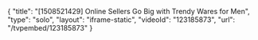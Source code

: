 {
    "title": "[1508521429] Online Sellers Go Big with Trendy Wares for Men",
    "type": "solo",
    "layout": "iframe-static",
    "videoId": "123185873",
    "url": "\/tvpembed\/123185873"
}